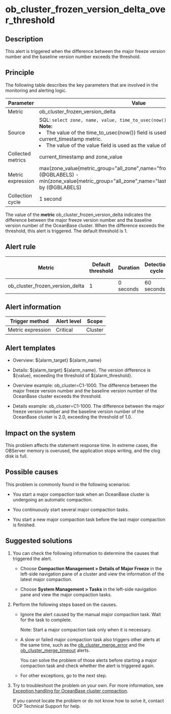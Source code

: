 ob_cluster_frozen_version_delta_over_threshold 
===================================================================



**Description** 
------------------------------------

This alert is triggered when the difference between the major freeze version number and the baseline version number exceeds the threshold.

Principle 
------------------------------

The following table describes the key parameters that are involved in the monitoring and alerting logic. 


|     Parameter     |                                                                                                                                                                                                               Value                                                                                                                                                                                                                |
|-------------------|------------------------------------------------------------------------------------------------------------------------------------------------------------------------------------------------------------------------------------------------------------------------------------------------------------------------------------------------------------------------------------------------------------------------------------|
| Metric            | ob_cluster_frozen_version_delta                                                                                                                                                                                                                                                                                                                                                                                                    |
| Source            | SQL:  ```select zone, name, value, time_to_usec(now()) from __all_zone; ``` </br> **Note:**  <li> The value of the time_to_usec(now()) field is used as the value of the current_timestamp metric.   </li><li> The value of the value field is used as the value of the zone_value metric. </li>   |
| Collected metrics | current_timestamp and zone_value                                                                                                                                                                                                                                                                                                                                                                                                   |
| Metric expression | max(zone_value{metric_group="all_zone",name="frozen_version",@LABELS}) by (@GBLABELS) - min(zone_value{metric_group="all_zone",name="last_merged_version",@LABELS}) by (@GBLABELS)                                                                                                                                                                                                                                                 |
| Collection cycle  | 1 second                                                                                                                                                                                                                                                                                                                                                                                                                           |



The value of the **metric** ob_cluster_frozen_version_delta indicates the difference between the major freeze version number and the baseline version number of the OceanBase cluster. When the difference exceeds the threshold, this alert is triggered. The default threshold is 1.

**Alert rule** 
-----------------------------------



|             Metric              | Default threshold | Duration  | Detection cycle | Time before clearance |
|---------------------------------|-------------------|-----------|-----------------|-----------------------|
| ob_cluster_frozen_version_delta | 1                 | 0 seconds | 60 seconds      | 5 minutes             |



**Alert information** 
------------------------------------------



|  Trigger method   | Alert level |  Scope  |
|-------------------|-------------|---------|
| Metric expression | Critical    | Cluster |



**Alert templates** 
----------------------------------------

* Overview: \${alarm_target} ${alarm_name}

  

* Details: \${alarm_target} \${alarm_name}. The version difference is \${value}, exceeding the threshold of ${alarm_threshold}.

  

* Overview example: ob_cluster=C1-1000. The difference between the major freeze version number and the baseline version number of the OceanBase cluster exceeds the threshold.

  

* Details example: ob_cluster=C1-1000. The difference between the major freeze version number and the baseline version number of the OceanBase cluster is 2.0, exceeding the threshold of 1.0.

  




**Impact on the system** 
---------------------------------------------

This problem affects the statement response time. In extreme cases, the OBServer memory is overused, the application stops writing, and the clog disk is full.

**Possible causes** 
----------------------------------------

This problem is commonly found in the following scenarios:

* You start a major compaction task when an OceanBase cluster is undergoing an automatic compaction.

  

* You continuously start several major compaction tasks.

  

* You start a new major compaction task before the last major compaction is finished.

  




Suggested solutions 
----------------------------------------

1. You can check the following information to determine the causes that triggered the alert. 

   * Choose **Compaction Management \> Details of Major Freeze** in the left-side navigation pane of a cluster and view the information of the latest major compaction.

     
   
   * Choose **System Management \> Tasks** in the left-side navigation pane and view the major compaction tasks.

     
   

   

2. Perform the following steps based on the causes. 

   * Ignore the alert caused by the manual major compaction task. Wait for the task to complete. 

     Note: Start a major compaction task only when it is necessary.
     
   
   * A slow or failed major compaction task also triggers other alerts at the same time, such as the [ob_cluster_merge_error](../200.ob-alert/600.a-ob_cluster_merge_error-ob-cluster-merge-error-occurs.md) and the [ob_cluster_merge_timeout](../200.ob-alert/700.ob_cluster_merge_timeout-ob-cluster-merge-timeout.md) alerts. 

     You can solve the problem of those alerts before starting a major compaction task and check whether the alert is triggered again.
     
   
   * For other exceptions, go to the next step.

     
   

   

3. Try to troubleshoot the problem on your own. For more information, see [Exception handling for OceanBase cluster compaction](../400.alarm-appendix/300.handle-oceanbase-cluster-merge-exceptions.md). 

   If you cannot locate the problem or do not know how to solve it, contact OCP Technical Support for help.
   



